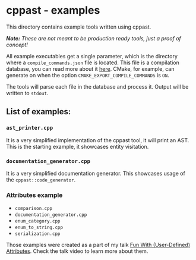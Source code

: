 # cppast - examples

This directory contains example tools written using cppast.

***Note:** These are not meant to be production ready tools, just a proof of concept!*

All example executables get a single parameter,
which is the directory where a `compile_commands.json` file is located.
This file is a compilation database, you can read more about it [here](https://clang.llvm.org/docs/JSONCompilationDatabase.html).
CMake, for example, can generate on when the option `CMAKE_EXPORT_COMPILE_COMMANDS` is `ON`.

The tools will parse each file in the database and process it.
Output will be written to `stdout`.

## List of examples:

### `ast_printer.cpp`

It is a very simplified implementation of the cppast tool, it will print an AST.
This is the starting example, it showcases entity visitation.

### `documentation_generator.cpp`

It is a very simplified documentation generator.
This showcases usage of the `cppast::code_generator`.

### Attributes example

* `comparison.cpp`
* `documentation_generator.cpp`
* `enum_category.cpp`
* `enum_to_string.cpp`
* `serialization.cpp`

Those examples were created as a part of my talk [Fun With (User-Defined) Attributes](http://foonathan.net/meetingcpp2017.html).
Check the talk video to learn more about them.
